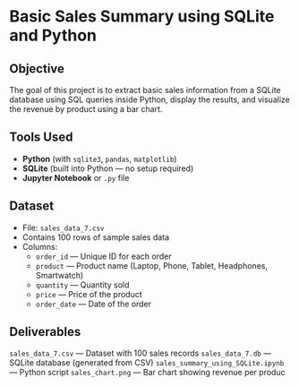# Basic Sales Summary using SQLite and Python

## Objective
The goal of this project is to extract basic sales information from a SQLite database using SQL queries inside Python, display the results, and visualize the revenue by product using a bar chart.

## Tools Used
- **Python** (with `sqlite3`, `pandas`, `matplotlib`)
- **SQLite** (built into Python — no setup required)
- **Jupyter Notebook** or `.py` file

## Dataset
- File: `sales_data_7.csv`
- Contains 100 rows of sample sales data
- Columns:
  - `order_id` — Unique ID for each order
  - `product` — Product name (Laptop, Phone, Tablet, Headphones, Smartwatch)
  - `quantity` — Quantity sold
  - `price` — Price of the product
  - `order_date` — Date of the order

## Deliverables
`sales_data_7.csv` — Dataset with 100 sales records
`sales_data_7.db` — SQLite database (generated from CSV)
`sales_summary_using_SQLite.ipynb` — Python script
`sales_chart.png` — Bar chart showing revenue per produc
